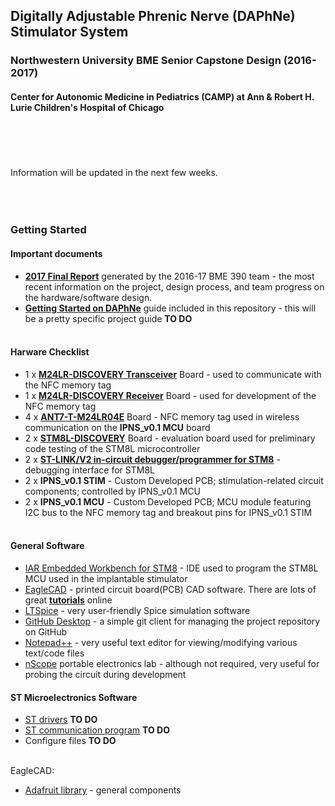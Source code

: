 ## Digitally Adjustable Phrenic Nerve (DAPhNe) Stimulator System
### Northwestern University BME Senior Capstone Design (2016-2017)
#### Center for Autonomic Medicine in Pediatrics (CAMP) at Ann & Robert H. Lurie Children's Hospital of Chicago
<br></br>
<br></br>
Information will be updated in the next few weeks.
<br></br>
<br></br> 

### Getting Started
#### Important documents
* [**2017 Final Report**]() generated by the 2016-17 BME 390 team - the most recent information on the project, design process, and team progress on the hardware/software design.
* [**Getting Started on DAPhNe**]() guide included in this repository - this will be a pretty specific project guide **TO DO**
<br></br> 

#### Harware Checklist
* 1 x [**M24LR-DISCOVERY Transceiver**](http://www.st.com/content/st_com/en/products/evaluation-tools/product-evaluation-tools/st25-nfc-rfid-eval-boards/st25-nfc-rfid-eval-boards/m24lr-discovery.html) Board - used to communicate with the NFC memory tag
* 1 x [**M24LR-DISCOVERY Receiver**](http://www.st.com/content/st_com/en/products/evaluation-tools/product-evaluation-tools/st25-nfc-rfid-eval-boards/st25-nfc-rfid-eval-boards/m24lr-discovery.html) Board - used for development of the NFC memory tag
* 4 x [**ANT7-T-M24LR04E**](http://www.st.com/content/st_com/en/products/evaluation-tools/product-evaluation-tools/st25-nfc-rfid-eval-boards/st25-nfc-rfid-antennas/ant7-t-m24lr04e.html) Board - NFC memory tag used in wireless communication on the **IPNS_v0.1 MCU** board
* 2 x [**STM8L-DISCOVERY**](http://www.st.com/en/evaluation-tools/stm8l-discovery.html) Board - evaluation board used for preliminary code testing of the STM8L microcontroller
* 2 x [**ST-LINK/V2 in-circuit debugger/programmer for STM8**](http://www.st.com/en/development-tools/st-link-v2.html?s_searchtype=partnumber) - debugging interface for STM8L
* 2 x **IPNS_v0.1 STIM** - Custom Developed PCB; stimulation-related circuit components; controlled by IPNS_v0.1 MCU
* 2 x **IPNS_v0.1 MCU** - Custom Developed PCB; MCU module featuring I2C bus to the NFC memory tag and breakout pins for IPNS_v0.1 STIM
<br></br> 

#### General Software
* [IAR Embedded Workbench for STM8](https://www.iar.com/iar-embedded-workbench/#!?architecture=STM8) - IDE used to program the STM8L MCU used in the implantable stimulator
* [EagleCAD](http://www.autodesk.com/products/eagle/free-download) - printed circuit board(PCB) CAD software. There are lots of great [**tutorials**](https://www.youtube.com/watch?v=1AXwjZoyNno) online
* [LTSpice](http://www.linear.com/designtools/software/#LTspice) - very user-friendly Spice simulation software
* [GitHub Desktop](https://desktop.github.com/) - a simple git client for managing the project repository on GitHub
* [Notepad++](https://notepad-plus-plus.org/download/v7.3.1.html) - very useful text editor for viewing/modifying various text/code files
* [nScope](http://www.nscope.org/) portable electronics lab - although not required, very useful for probing the circuit during development

#### ST Microelectronics Software
* [ST drivers]() **TO DO**
* [ST communication program]() **TO DO**
* Configure files **TO DO**
<br></br>

EagleCAD:
* [Adafruit library](https://github.com/adafruit/Adafruit-Eagle-Library/zipball/master) - general components


